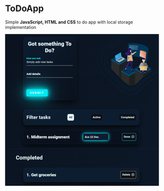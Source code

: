# ToDoApp
Simple **JavaScript, HTML and CSS** to do app with local storage implementation

![alt text](https://github.com/mircea-popa02/ToDoApp/blob/4a5e6e9cc3187d392191eb169aeef55d2158e1f3/images/screenshot.png?raw=true)
